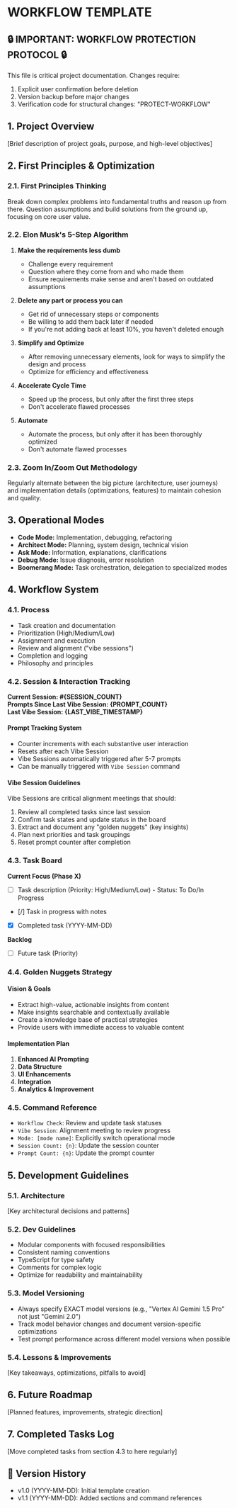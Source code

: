 
# WORKFLOW TEMPLATE

## 🔒 IMPORTANT: WORKFLOW PROTECTION PROTOCOL 🔒

This file is critical project documentation. Changes require:
1. Explicit user confirmation before deletion
2. Version backup before major changes
3. Verification code for structural changes: "PROTECT-WORKFLOW"

## 1. Project Overview
[Brief description of project goals, purpose, and high-level objectives]

## 2. First Principles & Optimization

### 2.1. First Principles Thinking
Break down complex problems into fundamental truths and reason up from there. Question assumptions and build solutions from the ground up, focusing on core user value.

### 2.2. Elon Musk's 5-Step Algorithm
1. **Make the requirements less dumb**
   - Challenge every requirement
   - Question where they come from and who made them
   - Ensure requirements make sense and aren't based on outdated assumptions

2. **Delete any part or process you can**
   - Get rid of unnecessary steps or components
   - Be willing to add them back later if needed
   - If you're not adding back at least 10%, you haven't deleted enough

3. **Simplify and Optimize**
   - After removing unnecessary elements, look for ways to simplify the design and process
   - Optimize for efficiency and effectiveness

4. **Accelerate Cycle Time**
   - Speed up the process, but only after the first three steps
   - Don't accelerate flawed processes

5. **Automate**
   - Automate the process, but only after it has been thoroughly optimized
   - Don't automate flawed processes

### 2.3. Zoom In/Zoom Out Methodology
Regularly alternate between the big picture (architecture, user journeys) and implementation details (optimizations, features) to maintain cohesion and quality.

## 3. Operational Modes
- **Code Mode:** Implementation, debugging, refactoring
- **Architect Mode:** Planning, system design, technical vision
- **Ask Mode:** Information, explanations, clarifications
- **Debug Mode:** Issue diagnosis, error resolution
- **Boomerang Mode:** Task orchestration, delegation to specialized modes

## 4. Workflow System

### 4.1. Process
- Task creation and documentation
- Prioritization (High/Medium/Low)
- Assignment and execution
- Review and alignment ("vibe sessions")
- Completion and logging
- Philosophy and principles

### 4.2. Session & Interaction Tracking

**Current Session: #{SESSION_COUNT}**  
**Prompts Since Last Vibe Session: {PROMPT_COUNT}**  
**Last Vibe Session: {LAST_VIBE_TIMESTAMP}**

#### Prompt Tracking System
- Counter increments with each substantive user interaction
- Resets after each Vibe Session
- Vibe Sessions automatically triggered after 5-7 prompts
- Can be manually triggered with `Vibe Session` command

#### Vibe Session Guidelines
Vibe Sessions are critical alignment meetings that should:
1. Review all completed tasks since last session
2. Confirm task states and update status in the board
3. Extract and document any "golden nuggets" (key insights)
4. Plan next priorities and task groupings
5. Reset prompt counter after completion

### 4.3. Task Board
**Current Focus (Phase X)**
- [ ] Task description (Priority: High/Medium/Low) - Status: To Do/In Progress
- [/] Task in progress with notes
- [x] Completed task (YYYY-MM-DD)

**Backlog**
- [ ] Future task (Priority)

### 4.4. Golden Nuggets Strategy

#### Vision & Goals
- Extract high-value, actionable insights from content
- Make insights searchable and contextually available
- Create a knowledge base of practical strategies
- Provide users with immediate access to valuable content

#### Implementation Plan
1. **Enhanced AI Prompting**
2. **Data Structure**
3. **UI Enhancements**
4. **Integration**
5. **Analytics & Improvement**

### 4.5. Command Reference
- `Workflow Check`: Review and update task statuses
- `Vibe Session`: Alignment meeting to review progress
- `Mode: [mode name]`: Explicitly switch operational mode
- `Session Count: {n}`: Update the session counter
- `Prompt Count: {n}`: Update the prompt counter

## 5. Development Guidelines

### 5.1. Architecture
[Key architectural decisions and patterns]

### 5.2. Dev Guidelines
- Modular components with focused responsibilities
- Consistent naming conventions
- TypeScript for type safety
- Comments for complex logic
- Optimize for readability and maintainability

### 5.3. Model Versioning
- Always specify EXACT model versions (e.g., "Vertex AI Gemini 1.5 Pro" not just "Gemini 2.0")
- Track model behavior changes and document version-specific optimizations
- Test prompt performance across different model versions when possible

### 5.4. Lessons & Improvements
[Key takeaways, optimizations, pitfalls to avoid]

## 6. Future Roadmap
[Planned features, improvements, strategic direction]

## 7. Completed Tasks Log
[Move completed tasks from section 4.3 to here regularly]

## 🔄 Version History
- v1.0 (YYYY-MM-DD): Initial template creation
- v1.1 (YYYY-MM-DD): Added sections and command references
